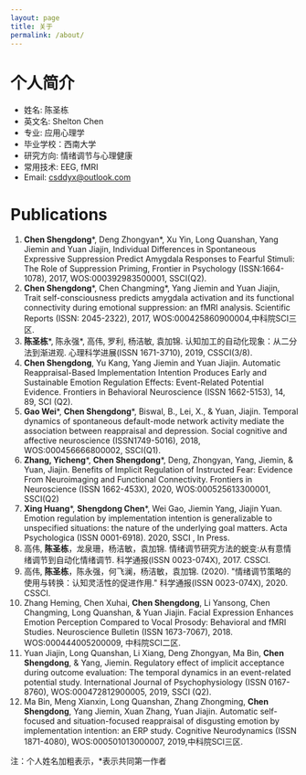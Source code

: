 ```yaml
---
layout: page
title: 关于
permalink: /about/
---
```


# 个人简介

* 姓名: 陈圣栋
* 英文名: Shelton Chen
* 专业: 应用心理学
* 毕业学校：西南大学
* 研究方向: 情绪调节与心理健康
* 常用技术: EEG, fMRI
* Email: csddyx@outlook.com

# Publications

1.	**Chen Shengdong***, Deng Zhongyan*, Xu Yin, Long Quanshan, Yang Jiemin and Yuan Jiajin, Individual Differences in Spontaneous Expressive Suppression Predict Amygdala Responses to Fearful Stimuli: The Role of Suppression Priming, Frontier in Psychology (ISSN:1664-1078), 2017, WOS:000392983500001, SSCI(Q2).     
2.	**Chen Shengdong***, Chen Changming*, Yang Jiemin and Yuan Jiajin, Trait self-consciousness predicts amygdala activation and its functional connectivity during emotional suppression: an fMRI analysis. Scientific Reports (ISSN: 2045-2322), 2017, WOS:000425860900004,中科院SCI三区.
3.	**陈圣栋***, 陈永强*, 高伟, 罗利, 杨洁敏, 袁加锦. 认知加工的自动化现象：从二分法到渐进观. 心理科学进展(ISSN 1671-3710), 2019, CSSCI(3/8).
4.	**Chen Shengdong**, Yu Kang, Yang Jiemin and Yuan Jiajin. Automatic Reappraisal-Based Implementation Intention Produces Early and Sustainable Emotion Regulation Effects: Event-Related Potential Evidence. Frontiers in Behavioral Neuroscience (ISSN 1662-5153), 14, 89, SCI (Q2).
5.	**Gao Wei***, **Chen Shengdong***, Biswal, B., Lei, X., & Yuan, Jiajin. Temporal dynamics of spontaneous default-mode network activity mediate the association between reappraisal and depression. Social cognitive and affective neuroscience (ISSN1749-5016), 2018, WOS:000456666800002, SSCI(Q1).
6.	**Zhang, Yicheng***, **Chen Shengdong***, Deng, Zhongyan, Yang, Jiemin, & Yuan, Jiajin. Benefits of Implicit Regulation of Instructed Fear: Evidence From Neuroimaging and Functional Connectivity. Frontiers in Neuroscience (ISSN 1662-453X), 2020, WOS:000525613300001, SSCI(Q2)
7.	**Xing Huang***, **Shengdong Chen***, Wei Gao, Jiemin Yang, Jiajin Yuan. Emotion regulation by implementation intention is generalizable to unspecified situations: the nature of the underlying goal matters. Acta Psychologica (ISSN 0001-6918). 2020, SSCI , In Press.
8.	高伟, **陈圣栋**，龙泉珊，杨洁敏，袁加锦. 情绪调节研究方法的蜕变:从有意情绪调节到自动化情绪调节. 科学通报(ISSN 0023-074X), 2017. CSSCI.
9.	高伟, **陈圣栋**，陈永强，何飞澜，杨洁敏，袁加锦. (2020). "情绪调节策略的使用与转换：认知灵活性的促进作用." 科学通报(ISSN 0023-074X), 2020. CSSCI.
10.	Zhang Heming, Chen Xuhai, **Chen Shengdong**, Li Yansong, Chen Changming, Long Quanshan, & Yuan Jiajin. Facial Expression Enhances Emotion Perception Compared to Vocal Prosody: Behavioral and fMRI Studies. Neuroscience Bulletin (ISSN 1673-7067), 2018. WOS:000444005200009, 中科院SCI二区.
11.	Yuan Jiajin, Long Quanshan, Li Xiang, Deng Zhongyan, Ma Bin, **Chen Shengdong**, & Yang, Jiemin. Regulatory effect of implicit acceptance during outcome evaluation: The temporal dynamics in an event-related potential study. International Journal of Psychophysiology (ISSN 0167-8760), WOS:000472812900005, 2019, SSCI (Q2).
12.	Ma Bin, Meng Xianxin, Long Quanshan, Zhang Zhongming, **Chen Shengdong**, Yang Jiemin, Xuan Zhang, Yuan Jiajin.  Automatic self-focused and situation-focused reappraisal of disgusting emotion by implementation intention: an ERP study. Cognitive Neurodynamics (ISSN 1871-4080), WOS:000501013000007, 2019,中科院SCI三区.

注：个人姓名加粗表示，*表示共同第一作者

